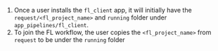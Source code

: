 1. Once a user installs the `fl_client` app, it will initially have the `request/<fl_project_name>` and `running` folder under `app_pipelines/fl_client`. 
2. To join the FL workflow, the user copies the `<fl_project_name>` from `request` to be under the `running` folder